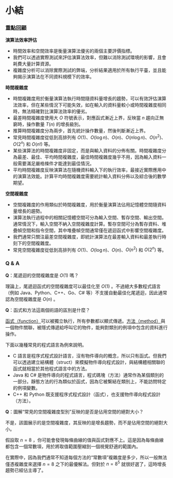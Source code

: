 # 小結

### 重點回顧

**演算法效率評估**

- 時間效率和空間效率是衡量演算法優劣的兩個主要評價指標。
- 我們可以透過實際測試來評估演算法效率，但難以消除測試環境的影響，且會耗費大量計算資源。
- 複雜度分析可以消除實際測試的弊端，分析結果適用於所有執行平臺，並且能夠揭示演算法在不同資料規模下的效率。

**時間複雜度**

- 時間複雜度用於衡量演算法執行時間隨資料量增長的趨勢，可以有效評估演算法效率，但在某些情況下可能失效，如在輸入的資料量較小或時間複雜度相同時，無法精確對比演算法效率的優劣。
- 最差時間複雜度使用大 $O$ 符號表示，對應函式漸近上界，反映當 $n$ 趨向正無窮時，操作數量 $T(n)$ 的增長級別。
- 推算時間複雜度分為兩步，首先統計操作數量，然後判斷漸近上界。
- 常見時間複雜度從低到高排列有 $O(1)$、$O(\log n)$、$O(n)$、$O(n \log n)$、$O(n^2)$、$O(2^n)$ 和 $O(n!)$ 等。
- 某些演算法的時間複雜度非固定，而是與輸入資料的分佈有關。時間複雜度分為最差、最佳、平均時間複雜度，最佳時間複雜度幾乎不用，因為輸入資料一般需要滿足嚴格條件才能達到最佳情況。
- 平均時間複雜度反映演算法在隨機資料輸入下的執行效率，最接近實際應用中的演算法效能。計算平均時間複雜度需要統計輸入資料分佈以及綜合後的數學期望。

**空間複雜度**

- 空間複雜度的作用類似於時間複雜度，用於衡量演算法佔用記憶體空間隨資料量增長的趨勢。
- 演算法執行過程中的相關記憶體空間可分為輸入空間、暫存空間、輸出空間。通常情況下，輸入空間不納入空間複雜度計算。暫存空間可分為暫存資料、堆疊幀空間和指令空間，其中堆疊幀空間通常僅在遞迴函式中影響空間複雜度。
- 我們通常只關注最差空間複雜度，即統計演算法在最差輸入資料和最差執行時刻下的空間複雜度。
- 常見空間複雜度從低到高排列有 $O(1)$、$O(\log n)$、$O(n)$、$O(n^2)$ 和 $O(2^n)$ 等。

### Q & A

**Q**：尾遞迴的空間複雜度是 $O(1)$ 嗎？

理論上，尾遞迴函式的空間複雜度可以最佳化至 $O(1)$ 。不過絕大多數程式語言（例如 Java、Python、C++、Go、C# 等）不支援自動最佳化尾遞迴，因此通常認為空間複雜度是 $O(n)$ 。

**Q**：函式和方法這兩個術語的區別是什麼？

<u>函式（function）</u>可以被獨立執行，所有參數都以顯式傳遞。<u>方法（method）</u>與一個物件關聯，被隱式傳遞給呼叫它的物件，能夠對類別的例項中包含的資料進行操作。

下面以幾種常見的程式語言為例來說明。

- C 語言是程序式程式設計語言，沒有物件導向的概念，所以只有函式。但我們可以透過建立結構體（struct）來模擬物件導向程式設計，與結構體相關聯的函式就相當於其他程式語言中的方法。
- Java 和 C# 是物件導向的程式語言，程式碼塊（方法）通常作為某個類別的一部分。靜態方法的行為類似於函式，因為它被繫結在類別上，不能訪問特定的例項變數。
- C++ 和 Python 既支援程序式程式設計（函式），也支援物件導向程式設計（方法）。

**Q**：圖解“常見的空間複雜度型別”反映的是否是佔用空間的絕對大小？

不是，該圖展示的是空間複雜度，其反映的是增長趨勢，而不是佔用空間的絕對大小。

假設取 $n = 8$ ，你可能會發現每條曲線的值與函式對應不上。這是因為每條曲線都包含一個常數項，用於將取值範圍壓縮到一個視覺舒適的範圍內。

在實際中，因為我們通常不知道每個方法的“常數項”複雜度是多少，所以一般無法僅憑複雜度來選擇 $n = 8$ 之下的最優解法。但對於 $n = 8^5$ 就很好選了，這時增長趨勢已經佔主導了。

